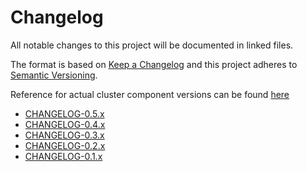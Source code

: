 # Changelog

All notable changes to this project will be documented in linked files.

The format is based on [Keep a Changelog](http://keepachangelog.com/en/1.0.0/)
and this project adheres to [Semantic Versioning](http://semver.org/spec/v2.0.0.html).

Reference for actual cluster component versions can be found [here](docs/home/COMPONENTS.md)

- [CHANGELOG-0.5.x](./CHANGELOG-0.5.md)
- [CHANGELOG-0.4.x](./CHANGELOG-0.4.md)
- [CHANGELOG-0.3.x](./CHANGELOG-0.3.md)
- [CHANGELOG-0.2.x](./CHANGELOG-0.2.md)
- [CHANGELOG-0.1.x](./CHANGELOG-0.1.md)
